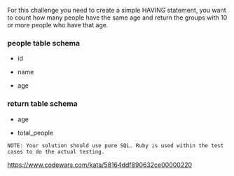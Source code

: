 For this challenge you need to create a simple HAVING statement, you want to count how many people have the same age and return the groups with 10 or more people who have that age.

### people table schema

- id

- name

- age

### return table schema

- age

- total_people

```
NOTE: Your solution should use pure SQL. Ruby is used within the test cases to do the actual testing.
```

https://www.codewars.com/kata/58164ddf890632ce00000220
